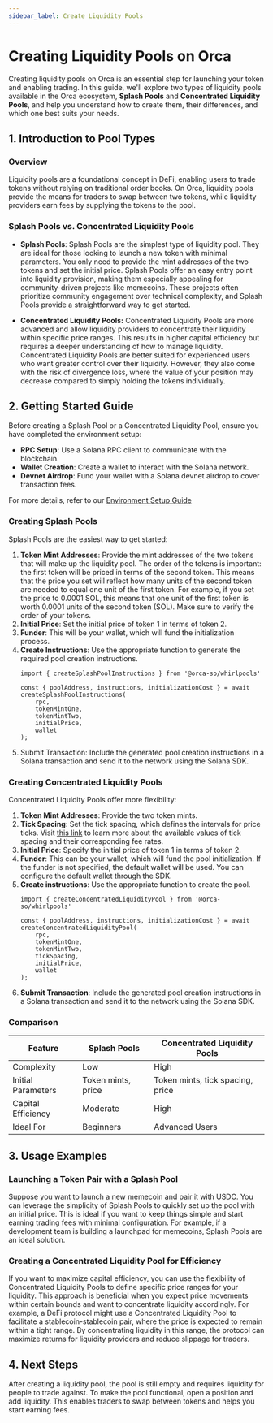 ```yaml
---
sidebar_label: Create Liquidity Pools
---
```


# Creating Liquidity Pools on Orca

Creating liquidity pools on Orca is an essential step for launching your token and enabling trading. In this guide, we'll explore two types of liquidity pools available in the Orca ecosystem, **Splash Pools** and **Concentrated Liquidity Pools**, and help you understand how to create them, their differences, and which one best suits your needs.

## 1. Introduction to Pool Types

### Overview

Liquidity pools are a foundational concept in DeFi, enabling users to trade tokens without relying on traditional order books. On Orca, liquidity pools provide the means for traders to swap between two tokens, while liquidity providers earn fees by supplying the tokens to the pool.

### Splash Pools vs. Concentrated Liquidity Pools

- **Splash Pools**: Splash Pools are the simplest type of liquidity pool. They are ideal for those looking to launch a new token with minimal parameters. You only need to provide the mint addresses of the two tokens and set the initial price. Splash Pools offer an easy entry point into liquidity provision, making them especially appealing for community-driven projects like memecoins. These projects often prioritize community engagement over technical complexity, and Splash Pools provide a straightforward way to get started.

- **Concentrated Liquidity Pools:** Concentrated Liquidity Pools are more advanced and allow liquidity providers to concentrate their liquidity within specific price ranges. This results in higher capital efficiency but requires a deeper understanding of how to manage liquidity. Concentrated Liquidity Pools are better suited for experienced users who want greater control over their liquidity. However, they also come with the risk of divergence loss, where the value of your position may decrease compared to simply holding the tokens individually.

## 2. Getting Started Guide

Before creating a Splash Pool or a Concentrated Liquidity Pool, ensure you have completed the environment setup:
- **RPC Setup**: Use a Solana RPC client to communicate with the blockchain.
- **Wallet Creation**: Create a wallet to interact with the Solana network.
- **Devnet Airdrop**: Fund your wallet with a Solana devnet airdrop to cover transaction fees.

For more details, refer to our [Environment Setup Guide](../01-Environment%20Setup.md)

### Creating Splash Pools

Splash Pools are the easiest way to get started:

1. **Token Mint Addresses**: Provide the mint addresses of the two tokens that will make up the liquidity pool. The order of the tokens is important: the first token will be priced in terms of the second token. This means that the price you set will reflect how many units of the second token are needed to equal one unit of the first token. For example, if you set the price to 0.0001 SOL, this means that one unit of the first token is worth 0.0001 units of the second token (SOL). Make sure to verify the order of your tokens.
2. **Initial Price**: Set the initial price of token 1 in terms of token 2.
3. **Funder**: This will be your wallet, which will fund the initialization process.
4. **Create Instructions**: Use the appropriate function to generate the required pool creation instructions.
    ```tsx
    import { createSplashPoolInstructions } from '@orca-so/whirlpools'

    const { poolAddress, instructions, initializationCost } = await createSplashPoolInstructions(
        rpc,
        tokenMintOne,
        tokenMintTwo,
        initialPrice,
        wallet
    );
    ```
5. Submit Transaction: Include the generated pool creation instructions in a Solana transaction and send it to the network using the Solana SDK.

### Creating Concentrated Liquidity Pools

Concentrated Liquidity Pools offer more flexibility:

1. **Token Mint Addresses**: Provide the two token mints.
2. **Tick Spacing**: Set the tick spacing, which defines the intervals for price ticks. Visit [this link](https://orca-so.gitbook.io/orca-developer-portal/whirlpools/interacting-with-the-protocol/orca-whirlpools-parameters#initialized-feetier-and-tickspacing) to learn more about the available values of tick spacing and their corresponding fee rates.
3. **Initial Price**: Specify the initial price of token 1 in terms of token 2.
4. **Funder**: This can be your wallet, which will fund the pool initialization. If the funder is not specified, the default wallet will be used. You can configure the default wallet through the SDK.
5. **Create instructions**: Use the appropriate function to create the pool.
    ```tsx
    import { createConcentratedLiquidityPool } from '@orca-so/whirlpools'

    const { poolAddress, instructions, initializationCost } = await createConcentratedLiquidityPool(
        rpc,
        tokenMintOne,
        tokenMintTwo,
        tickSpacing,
        initialPrice,
        wallet
    );
    ```
6. **Submit Transaction**: Include the generated pool creation instructions in a Solana transaction and send it to the network using the Solana SDK.

### Comparison
| Feature            | Splash Pools       | Concentrated Liquidity Pools     |
| ------------------ | ------------------ | -------------------------------- |
| Complexity         | Low                | High                             |
| Initial Parameters | Token mints, price | Token mints, tick spacing, price |
| Capital Efficiency | Moderate           | High                             |
| Ideal For          | Beginners          | Advanced Users                   |

## 3. Usage Examples

### Launching a Token Pair with a Splash Pool

Suppose you want to launch a new memecoin and pair it with USDC. You can leverage the simplicity of Splash Pools to quickly set up the pool with an initial price. This is ideal if you want to keep things simple and start earning trading fees with minimal configuration. For example, if a development team is building a launchpad for memecoins, Splash Pools are an ideal solution.

### Creating a Concentrated Liquidity Pool for Efficiency

If you want to maximize capital efficiency, you can use the flexibility of Concentrated Liquidity Pools to define specific price ranges for your liquidity. This approach is beneficial when you expect price movements within certain bounds and want to concentrate liquidity accordingly. For example, a DeFi protocol might use a Concentrated Liquidity Pool to facilitate a stablecoin-stablecoin pair, where the price is expected to remain within a tight range. By concentrating liquidity in this range, the protocol can maximize returns for liquidity providers and reduce slippage for traders.

## 4. Next Steps

After creating a liquidity pool, the pool is still empty and requires liquidity for people to trade against. To make the pool functional, open a position and add liquidity. This enables traders to swap between tokens and helps you start earning fees.